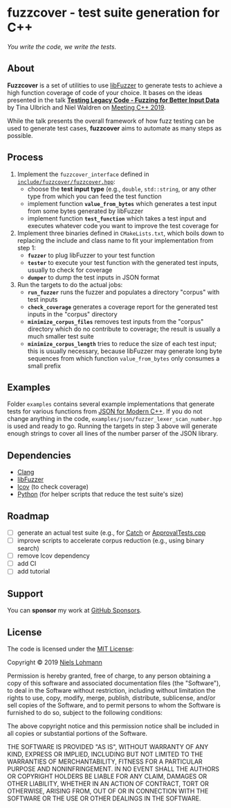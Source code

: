 # fuzzcover - test suite generation for C++

*You write the code, we write the tests.*

## About

**Fuzzcover** is a set of utilities to use [libFuzzer](http://libfuzzer.info) to generate tests to achieve a high function coverage of code of your choice. It bases on the ideas presented in the talk [**Testing Legacy Code - Fuzzing for Better Input Data**](https://meetingcpp.com/mcpp/slides/2019/Testing%20Legacy%20Code%20-%20Fuzzing%20for%20Better%20Input%20Data.pdf) by Tina Ulbrich and Niel Waldren on [Meeting C++ 2019](https://meetingcpp.com/2019/).

While the talk presents the overall framework of how fuzz testing can be used to generate test cases, **fuzzcover** aims to automate as many steps as possible.

## Process

1. Implement the `fuzzcover_interface` defined in [`include/fuzzcover/fuzzcover.hpp`](https://github.com/nlohmann/fuzzcover/blob/master/include/fuzzcover/fuzzcover.hpp):
	- choose the **test input type** (e.g., `double`, `std::string`, or any other type from which you can feed the test function
	- implement function **`value_from_bytes`** which generates a test input from some bytes generated by libFuzzer
	- implement function **`test_function`** which takes a test input and executes whatever code you want to improve the test coverage for
2. Implement three binaries defined in `CMakeLists.txt`, which boils down to replacing the include and class name to fit your implementation from step 1:
	- **`fuzzer`** to plug libFuzzer to your test function
	- **`tester`** to execute your test function with the generated test inputs, usually to check for coverage
	- **`dumper`** to dump the test inputs in JSON format
3. Run the targets to do the actual jobs:
	- **`run_fuzzer`** runs the fuzzer and populates a directory "corpus" with test inputs
	- **`check_coverage`** generates a coverage report for the generated test inputs in the "corpus" directory
	- **`minimize_corpus_files`** removes test inputs from the "corpus" directory which do no contribute to coverage; the result is usually a much smaller test suite
	- **`minimize_corpus_length`** tries to reduce the size of each test input; this is usually necessary, because libFuzzer may generate long byte sequences from which function `value_from_bytes` only consumes a small prefix

## Examples

Folder `examples` contains several example implementations that generate tests for various functions from [JSON for Modern C++](https://github.com/nlohmann/json). If you do not change anything in the code, `examples/json/fuzzer_lexer_scan_number.hpp` is used and ready to go. Running the targets in step 3 above will generate enough strings to cover all lines of the number parser of the JSON library.

## Dependencies

- [Clang](http://clang.llvm.org)
- [libFuzzer](http://libfuzzer.info)
- [lcov](http://ltp.sourceforge.net/coverage/lcov.php) (to check coverage)
- [Python](https://www.python.org) (for helper scripts that reduce the test suite's size)

## Roadmap

- [ ] generate an actual test suite (e.g., for [Catch](https://github.com/catchorg/Catch2) or [ApprovalTests.cpp](https://github.com/approvals/ApprovalTests.cpp)
- [ ] improve scripts to accelerate corpus reduction (e.g., using binary search)
- [ ] remove lcov dependency
- [ ] add CI
- [ ] add tutorial

## Support

You can **sponsor** my work at [GitHub Sponsors](https://github.com/sponsors/nlohmann).

## License

The code is licensed under the [MIT License](http://opensource.org/licenses/MIT):

Copyright © 2019 [Niels Lohmann](http://nlohmann.me/)

Permission is hereby granted, free of charge, to any person obtaining a copy of this software and associated documentation files (the "Software"), to deal in the Software without restriction, including without limitation the rights to use, copy, modify, merge, publish, distribute, sublicense, and/or sell copies of the Software, and to permit persons to whom the Software is furnished to do so, subject to the following conditions:

The above copyright notice and this permission notice shall be included in all copies or substantial portions of the Software.

THE SOFTWARE IS PROVIDED "AS IS", WITHOUT WARRANTY OF ANY KIND, EXPRESS OR IMPLIED, INCLUDING BUT NOT LIMITED TO THE WARRANTIES OF MERCHANTABILITY, FITNESS FOR A PARTICULAR PURPOSE AND NONINFRINGEMENT. IN NO EVENT SHALL THE AUTHORS OR COPYRIGHT HOLDERS BE LIABLE FOR ANY CLAIM, DAMAGES OR OTHER LIABILITY, WHETHER IN AN ACTION OF CONTRACT, TORT OR OTHERWISE, ARISING FROM, OUT OF OR IN CONNECTION WITH THE SOFTWARE OR THE USE OR OTHER DEALINGS IN THE SOFTWARE.